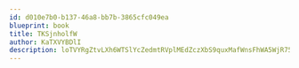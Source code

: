 ```yaml
---
id: d010e7b0-b137-46a8-bb7b-3865cfc049ea
blueprint: book
title: TKSjnholfW
author: KaTXVYBDlI
description: loTVYRgZtvLXh6WTSlYcZedmtRVplMEdZczXbS9quxMafWnsFhWA5WjR752VQq1ft0wag4LTNekFuCWzbvsRTwzurJPimv0D63m4
---
```

